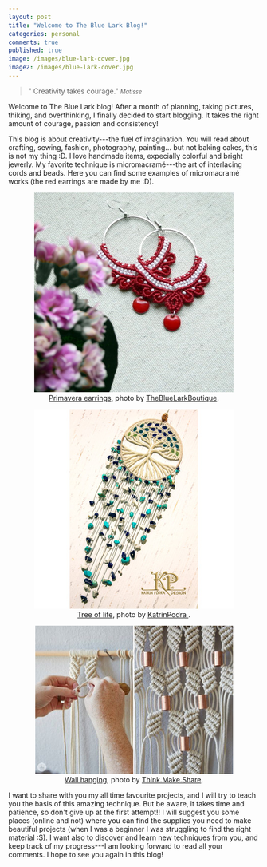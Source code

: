 ```yaml
---
layout: post
title: "Welcome to The Blue Lark Blog!"
categories: personal
comments: true
published: true
image: /images/blue-lark-cover.jpg
image2: /images/blue-lark-cover.jpg
---
```


>&quot; Creativity takes courage.&quot;
><small><cite title="Matisse">Matisse</cite></small>

Welcome to The Blue Lark blog! After a month of planning, taking pictures,
thiking, and
overthinking, I finally decided to
start blogging. It takes the right amount of courage, passion and consistency!

This blog is about creativity---the fuel of imagination. You will read about
crafting, sewing, fashion,  photography, painting... but not baking cakes, this is not my
thing :D. I love handmade items, expecially colorful and bright jewerly. My favorite technique is
micromacramé---the art of interlacing cords and beads. 
Here you can find some examples of micromacramé works (the red earrings are
made by me :D). 


<center>
<figure>
<img src="/images/welcome/primavera-red.jpg">
    <figcaption> 
        <a href="https://www.etsy.com/listing/456357376/macrame-earrings-primavera-in-ruby-red?ref=shop_home_active_18"> Primavera earrings</a>, 
         photo by <a href="https://www.etsy.com/shop/TheBlueLarkBoutique"> TheBlueLarkBoutique</a>. 
    </figcaption>
    </figure>
</center>

<center>
<figure>
<img src="/images/welcome/treeoflife.jpg">
    <figcaption> 
       <a href="https://www.etsy.com/listing/239769782/micro-macrame-charm-tree-of-life-with?ref=listing-shop-header-1"> Tree of life</a>, 
     photo by <a href="https://www.etsy.com/shop/KatrinPodra"> KatrinPodra </a>. 
    </figcaption>
    </figure>
</center>

<center>
<figure>
<img src="/images/welcome/tendamacrame.jpg">
<figcaption> 
        <a href="http://www.thinkmakeshareblog.com/macrame-rocks/"> Wall hanging</a>, 
         photo by <a href="http://www.thinkmakeshareblog.com"> Think.Make.Share</a>. 
        </figcaption>
</figure>
</center>

I want to share with you my all time favourite projects, and I will try to
teach you the basis of this amazing technique. But be aware, it takes time and
patience, so don't give up at the first attempt!! I will suggest you some
places (online and not) where you can find the supplies you need to make beautiful projects
(when I was a beginner I was struggling to find the right material :S).
I want also to discover and learn new techniques from you, and keep track of my
progress---I am looking forward to read all your comments. I hope to see you
again in this blog! 


